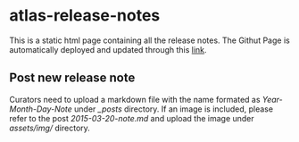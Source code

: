 # atlas-release-notes

This is a static html page containing all the release notes. The Githut Page is automatically deployed and updated through this [link](https://ebi-gene-expression-group.github.io/atlas-release-notes/).

## Post new release note
Curators need to upload a markdown file with the name formated as *Year-Month-Day-Note* under *_posts* directory.
If an image is included, please refer to the post *2015-03-20-note.md* and upload the image under *assets/img/* directory.
